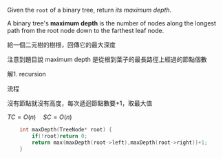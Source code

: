 
Given the `root` of a binary tree, return _its maximum depth_.

A binary tree's **maximum depth** is the number of nodes along the longest path from the root node down to the farthest leaf node.

給一個二元樹的樹根，回傳它的最大深度

注意到題目說 maximum depth 是從根到葉子的最長路徑上經過的節點個數

解1. recursion

流程

沒有節點就沒有高度，每次遞迴節點數要+1，取最大值

$TC=O(n) \quad SC=O(n)$

```cpp
	int maxDepth(TreeNode* root) {
        if(!root)return 0;
        return max(maxDepth(root->left),maxDepth(root->right))+1;
    }
```